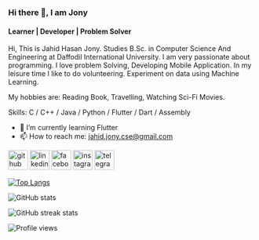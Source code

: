 ### Hi there 👋, I am Jony
#### Learner | Developer | Problem Solver

Hi, This is Jahid Hasan Jony. Studies B.Sc. in Computer Science And Engineering at Daffodil International University. I am very passionate about programming. I love problem Solving, Developing Mobile Application. In my leisure time I like to do volunteering. Experiment on data using Machine Learning.

My hobbies are: Reading Book, Travelling, Watching Sci-Fi Movies.

Skills: C / C++ / Java / Python / Flutter / Dart / Assembly

- 🌱 I’m currently learning Flutter 
- 📫 How to reach me: jahid.jony.cse@gmail.com 


[<img src='https://cdn.jsdelivr.net/npm/simple-icons@3.0.1/icons/github.svg' alt='github' height='40'>](https://github.com/jony-coder)  [<img src='https://cdn.jsdelivr.net/npm/simple-icons@3.0.1/icons/linkedin.svg' alt='linkedin' height='40'>](https://www.linkedin.com/in/jahid-hasan-jony/)  [<img src='https://cdn.jsdelivr.net/npm/simple-icons@3.0.1/icons/facebook.svg' alt='facebook' height='40'>](https://www.facebook.com/i.am.jonyy)  [<img src='https://cdn.jsdelivr.net/npm/simple-icons@3.0.1/icons/instagram.svg' alt='instagram' height='40'>](https://www.instagram.com/@captainjony/)  [<img src='https://cdn.jsdelivr.net/npm/simple-icons@3.0.1/icons/telegram.svg' alt='telegram' height='40'>](https://t.me/captainjony)  

[![Top Langs](https://github-readme-stats.vercel.app/api/top-langs/?username=jony-coder)](https://github.com/anuraghazra/github-readme-stats)

![GitHub stats](https://github-readme-stats.vercel.app/api?username=jony-coder&show_icons=true)  

![GitHub streak stats](https://github-readme-streak-stats.herokuapp.com/?user=jony-coder)  

![Profile views](https://gpvc.arturio.dev/jony-coder)  
